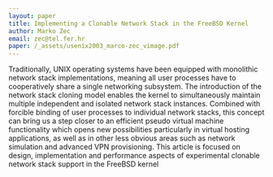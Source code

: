 ```yaml
---
layout: paper
title: Implementing a Clonable Network Stack in the FreeBSD Kernel 
author: Marko Zec
email: zec@tel.fer.hr
paper: /_assets/usenix2003_marco-zec_vimage.pdf
---
```

Traditionally, UNIX operating systems have been equipped with monolithic network stack implementations, meaning all user processes have to cooperatively share a single networking subsystem. The introduction of the network stack cloning model enables the kernel to simultaneously maintain multiple independent and isolated network stack instances. Combined with forcible binding of user processes to individual network stacks, this concept can bring us a step closer to an efficient pseudo virtual machine functionality which opens new possibilities particularly in virtual hosting applications, as well as in other less obvious areas such as network simulation and advanced VPN provisioning. This article is focused on design, implementation and performance aspects of experimental clonable network stack support in the FreeBSD kernel

